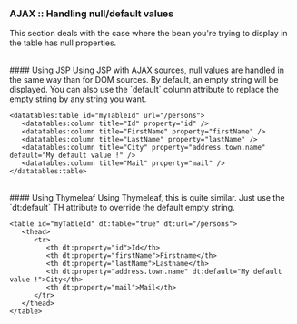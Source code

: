 ### AJAX :: Handling null/default values

This section deals with the case where the bean you\'re trying to display in the table has null properties.

<br /> 
#### Using JSP
Using JSP with AJAX sources, null values are handled in the same way than for DOM sources. 
By default, an empty string will be displayed. You can also use the `default` column attribute to replace the empty string by any string you want.

	<datatables:table id="myTableId" url="/persons">
	   <datatables:column title="Id" property="id" />
	   <datatables:column title="FirstName" property="firstName" />
	   <datatables:column title="LastName" property="lastName" />
	   <datatables:column title="City" property="address.town.name" default="My default value !" />
	   <datatables:column title="Mail" property="mail" />
	</datatables:table>

<br /> 
#### Using Thymeleaf      
Using Thymeleaf, this is quite similar. Just use the `dt:default` TH attribute to override the default empty string.

	<table id="myTableId" dt:table="true" dt:url="/persons">
	   <thead>
	      <tr>
	         <th dt:property="id">Id</th>
	         <th dt:property="firstName">Firstname</th>
	         <th dt:property="lastName">Lastname</th>
	         <th dt:property="address.town.name" dt:default="My default value !">City</th>
	         <th dt:property="mail">Mail</th>
	      </tr>
	   </thead>
	</table>